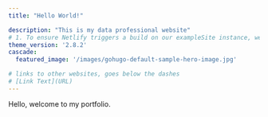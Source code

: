 ```yaml
---
title: "Hello World!"

description: "This is my data professional website"
# 1. To ensure Netlify triggers a build on our exampleSite instance, we need to change a file in the exampleSite directory.
theme_version: '2.8.2'
cascade:
  featured_image: '/images/gohugo-default-sample-hero-image.jpg'

# links to other websites, goes below the dashes
# [Link Text](URL)
---
```

Hello, welcome to my portfolio.

